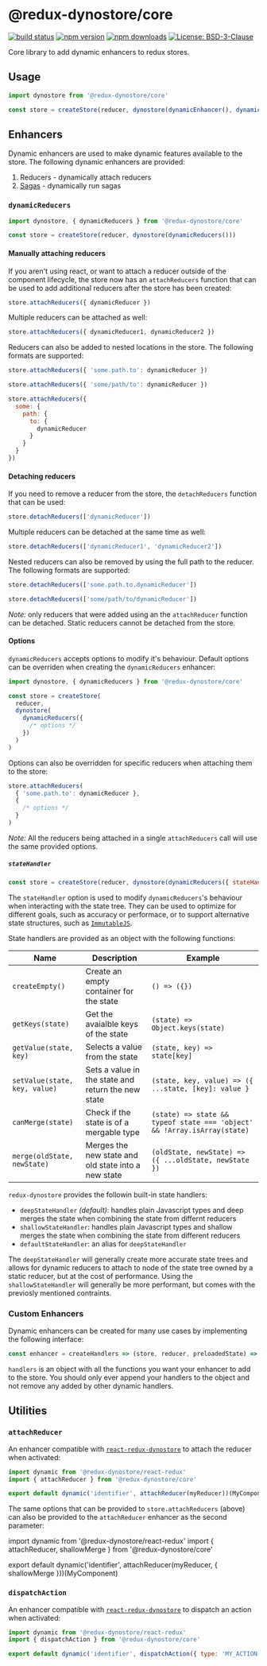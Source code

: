 # @redux-dynostore/core

[![build status](https://img.shields.io/travis/ioof-holdings/redux-dynostore/master.svg?style=flat-square)](https://travis-ci.org/ioof-holdings/redux-dynostore)
[![npm version](https://img.shields.io/npm/v/@redux-dynostore/core.svg?style=flat-square)](https://www.npmjs.com/package/redux-dynostore-core)
[![npm downloads](https://img.shields.io/npm/dm/@redux-dynostore/core.svg?style=flat-square)](https://www.npmjs.com/package/@redux-dynostore/core)
[![License: BSD-3-Clause](https://img.shields.io/npm/l/@redux-dynostore/core.svg?style=flat-square)](/LICENSE.md)

Core library to add dynamic enhancers to redux stores.

## Usage

```javascript
import dynostore from '@redux-dynostore/core'

const store = createStore(reducer, dynostore(dynamicEnhancer(), dynamicEnhancer2('with parameters')))
```

## Enhancers

Dynamic enhancers are used to make dynamic features available to the store. The following dynamic enhancers are provided:

1. Reducers - dynamically attach reducers
2. [Sagas](/packages/redux-dynostore-redux-saga) - dynamically run sagas

### `dynamicReducers`

```javascript
import dynostore, { dynamicReducers } from '@redux-dynostore/core'

const store = createStore(reducer, dynostore(dynamicReducers()))
```

#### Manually attaching reducers

If you aren't using react, or want to attach a reducer outside of the component lifecycle, the store now has an `attachReducers` function that can be used to add additional reducers after the store has been created:

```javascript
store.attachReducers({ dynamicReducer })
```

Multiple reducers can be attached as well:

```javascript
store.attachReducers({ dynamicReducer1, dynamicReducer2 })
```

Reducers can also be added to nested locations in the store. The following formats are supported:

```javascript
store.attachReducers({ 'some.path.to': dynamicReducer })
```

```javascript
store.attachReducers({ 'some/path/to': dynamicReducer })
```

```javascript
store.attachReducers({
  some: {
    path: {
      to: {
        dynamicReducer
      }
    }
  }
})
```

#### Detaching reducers

If you need to remove a reducer from the store, the `detachReducers` function that can be used:

```javascript
store.detachReducers(['dynamicReducer'])
```

Multiple reducers can be detached at the same time as well:

```javascript
store.detachReducers(['dynamicReducer1', 'dynamicReducer2'])
```

Nested reducers can also be removed by using the full path to the reducer. The following formats are supported:

```javascript
store.detachReducers(['some.path.to.dynamicReducer'])
```

```javascript
store.detachReducers(['some/path/to/dynamicReducer'])
```

_Note:_ only reducers that were added using an the `attachReducer` function can be detached. Static reducers cannot be detached from the store.

#### Options

`dynamicReducers` accepts options to modify it's behaviour. Default options can be overriden when creating the `dynamicReducers` enhancer:

```javascript
import dynostore, { dynamicReducers } from '@redux-dynostore/core'

const store = createStore(
  reducer,
  dynostore(
    dynamicReducers({
      /* options */
    })
  )
)
```

Options can also be overridden for specific reducers when attaching them to the store:

```javascript
store.attachReducers(
  { 'some.path.to': dynamicReducer },
  {
    /* options */
  }
)
```

_Note:_ All the reducers being attached in a single `attachReducers` call will use the same provided options.

##### `stateHandler`

```javascript
const store = createStore(reducer, dynostore(dynamicReducers({ stateHandler: customStateHandler })))
```

The `stateHandler` option is used to modify `dynamicReducers`'s behaviour when interacting with the state tree. They can be used to optimize for different goals, such as accuracy or performace, or to support alternative state structures, such as [`ImmutableJS`](<(http://facebook.github.io/immutable-js/docs/#/)>).

State handlers are provided as an object with the following functions:

| Name                          | Description                                         | Example                                                                  |
| ----------------------------- | --------------------------------------------------- | ------------------------------------------------------------------------ |
| `createEmpty()`               | Create an empty container for the state             | `() => ({})`                                                             |
| `getKeys(state)`              | Get the avaialble keys of the state                 | `(state) => Object.keys(state)`                                          |
| `getValue(state, key)`        | Selects a value from the state                      | `(state, key) => state[key]`                                             |
| `setValue(state, key, value)` | Sets a value in the state and return the new state  | `(state, key, value) => ({ ...state, [key]: value }`                     |
| `canMerge(state)`             | Check if the state is of a mergable type            | `(state) => state && typeof state === 'object' && !Array.isArray(state)` |
| `merge(oldState, newState)`   | Merges the new state and old state into a new state | `(oldState, newState) => ({ ...oldState, newState })`                    |

`redux-dynostore` provides the followin built-in state handlers:

- `deepStateHandler` _(default)_: handles plain Javascript types and deep merges the state when combining the state from differnt reducers
- `shallowStateHandler`: handles plain Javascript types and shallow merges the state when combining the state from different reducers
- `defaultStateHandler`: an alias for `deepStateHandler`

The `deepStateHandler` will generally create more accurate state trees and allows for dynamic reducers to attach to node of the state tree owned by a static reducer, but at the cost of performance. Using the `shallowStateHandler` will generally be more performant, but comes with the previosly mentioned contraints.

### Custom Enhancers

Dynamic enhancers can be created for many use cases by implementing the following interface:

```javascript
const enhancer = createHandlers => (store, reducer, preloadedState) => ({ ...handlers })
```

`handlers` is an object with all the functions you want your enhancer to add to the store. You should only ever append your handlers to the object and not remove any added by other dynamic handlers.

## Utilities

### `attachReducer`

An enhancer compatible with [`react-redux-dynostore`](/packages/react-redux-dynostore) to attach the reducer when activated:

```javascript
import dynamic from '@redux-dynostore/react-redux'
import { attachReducer } from '@redux-dynostore/core'

export default dynamic('identifier', attachReducer(myReducer))(MyComponent)
```

The same options that can be provided to `store.attachReducers` (above) can also be provided to the `attachReducer` enhancer as the second parameter:

import dynamic from '@redux-dynostore/react-redux'
import { attachReducer, shallowMerge } from '@redux-dynostore/core'

export default dynamic('identifier', attachReducer(myReducer, { shallowMerge }))(MyComponent)

### `dispatchAction`

An enhancer compatible with [`react-redux-dynostore`](/packages/react-redux-dynostore) to dispatch an action when activated:

```javascript
import dynamic from '@redux-dynostore/react-redux'
import { dispatchAction } from '@redux-dynostore/core'

export default dynamic('identifier', dispatchAction({ type: 'MY_ACTION' }))(MyComponent)
```

